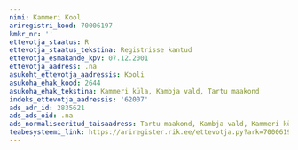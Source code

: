 ```yaml
---
nimi: Kammeri Kool
ariregistri_kood: 70006197
kmkr_nr: ''
ettevotja_staatus: R
ettevotja_staatus_tekstina: Registrisse kantud
ettevotja_esmakande_kpv: 07.12.2001
ettevotja_aadress: .na
asukoht_ettevotja_aadressis: Kooli
asukoha_ehak_kood: 2644
asukoha_ehak_tekstina: Kammeri küla, Kambja vald, Tartu maakond
indeks_ettevotja_aadressis: '62007'
ads_adr_id: 2835621
ads_ads_oid: .na
ads_normaliseeritud_taisaadress: Tartu maakond, Kambja vald, Kammeri küla, Kooli
teabesysteemi_link: https://ariregister.rik.ee/ettevotja.py?ark=70006197&ref=rekvisiidid
---
```

